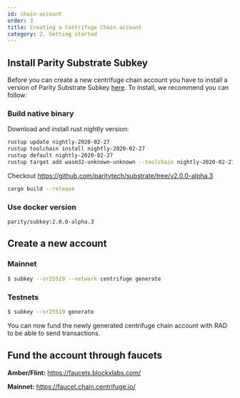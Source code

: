 ```yaml
---
id: chain-account
order: 3
title: Creating a Centrifuge Chain account
category: 2. Getting started
---
```


## Install Parity Substrate Subkey

Before you can create a new centrifuge chain account you have to install a version of Parity Substrate Subkey [here](https://github.com/paritytech/substrate/tree/v2.0.0-alpha.3/bin/utils/subkey).
To install, we recommend you can follow:
### Build native binary 
Download and install rust nightly version:
```bash
rustup update nightly-2020-02-27
rustup toolchain install nightly-2020-02-27
rustup default nightly-2020-02-27
rustup target add wasm32-unknown-unknown --toolchain nightly-2020-02-27
``` 
Checkout https://github.com/paritytech/substrate/tree/v2.0.0-alpha.3

```bash
cargo build --release
```
### Use docker version
`parity/subkey:2.0.0-alpha.3`


## Create a new account

### Mainnet
  ```bash
  $ subkey --sr25519 --network centrifuge generate
  ```

### Testnets
  ```bash
  $ subkey --sr25519 generate
  ```
  
You can now fund the newly generated centrifuge chain account with RAD to be able to send transactions. 

## Fund the account through faucets 

**Amber/Flint:** https://faucets.blockxlabs.com/

**Mainnet:** https://faucet.chain.centrifuge.io/

